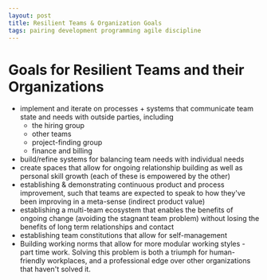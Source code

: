```yaml
---
layout: post
title: Resilient Teams & Organization Goals
tags: pairing development programming agile discipline
---
```


# Goals for Resilient Teams and their Organizations

* implement and iterate on processes + systems that communicate team state and needs with outside parties, including
    * the hiring group
    * other teams
    * project-finding group
    * finance and billing
* build/refine systems for balancing team needs with individual needs
* create spaces that allow for ongoing relationship building as well as personal skill growth (each of these is empowered by the other)
* establishing & demonstrating continuous product and process improvement, such that teams are expected to speak to how they've been improving in a meta-sense (indirect product value)
* establishing a multi-team ecosystem that enables the benefits of ongoing change (avoiding the stagnant team problem) without losing the benefits of long term relationships and contact
* establishing team constitutions that allow for self-management 
* Building working norms that allow for more modular working styles - part time work. Solving this problem is both a triumph for human-friendly workplaces, and a professional edge over other organizations that haven't solved it.